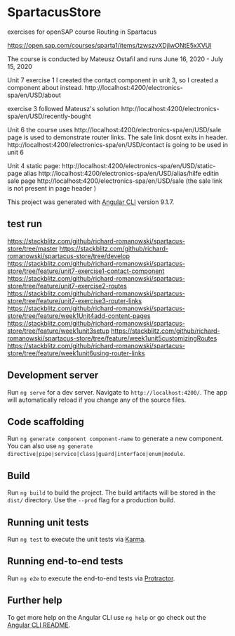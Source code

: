 # SpartacusStore



exercises for openSAP course Routing in Spartacus

https://open.sap.com/courses/sparta1/items/tzwszvXDjlwONtE5xXVUl 

The course is conducted by Mateusz Ostafil and runs June 16, 2020 - July 15, 2020

Unit 7
exercise 1
I created the contact component in unit 3, so I created a component about instead. 
http://localhost:4200/electronics-spa/en/USD/about

exercise 3 
followed Mateusz's solution
http://localhost:4200/electronics-spa/en/USD/recently-bought


Unit 6
the course uses http://localhost:4200/electronics-spa/en/USD/sale page is used to demonstrate router links. The sale link dosnt exits in header.
http://localhost:4200/electronics-spa/en/USD/contact is going to be used in unit 6


Unit 4
static page:
http://localhost:4200/electronics-spa/en/USD/static-page
alias
http://localhost:4200/electronics-spa/en/USD/alias/hilfe
editin sale page 
http://localhost:4200/electronics-spa/en/USD/sale   (the sale link is not present in page header  )


This project was generated with [Angular CLI](https://github.com/angular/angular-cli) version 9.1.7.

## test run
https://stackblitz.com/github/richard-romanowski/spartacus-store/tree/master
https://stackblitz.com/github/richard-romanowski/spartacus-store/tree/develop
https://stackblitz.com/github/richard-romanowski/spartacus-store/tree/feature/unit7-exercise1-contact-component
https://stackblitz.com/github/richard-romanowski/spartacus-store/tree/feature/unit7-exercise2-routes
https://stackblitz.com/github/richard-romanowski/spartacus-store/tree/feature/unit7-exercise3-router-links
https://stackblitz.com/github/richard-romanowski/spartacus-store/tree/feature/week1Unit4add-content-pages
https://stackblitz.com/github/richard-romanowski/spartacus-store/tree/feature/week1unit3setup
https://stackblitz.com/github/richard-romanowski/spartacus-store/tree/feature/week1unit5customizingRoutes
https://stackblitz.com/github/richard-romanowski/spartacus-store/tree/feature/week1unit6using-router-links


## Development server

Run `ng serve` for a dev server. Navigate to `http://localhost:4200/`. The app will automatically reload if you change any of the source files.

## Code scaffolding

Run `ng generate component component-name` to generate a new component. You can also use `ng generate directive|pipe|service|class|guard|interface|enum|module`.

## Build

Run `ng build` to build the project. The build artifacts will be stored in the `dist/` directory. Use the `--prod` flag for a production build.

## Running unit tests

Run `ng test` to execute the unit tests via [Karma](https://karma-runner.github.io).

## Running end-to-end tests

Run `ng e2e` to execute the end-to-end tests via [Protractor](http://www.protractortest.org/).

## Further help

To get more help on the Angular CLI use `ng help` or go check out the [Angular CLI README](https://github.com/angular/angular-cli/blob/master/README.md).
